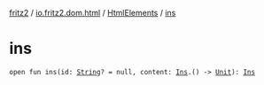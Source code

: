 [fritz2](../../index.md) / [io.fritz2.dom.html](../index.md) / [HtmlElements](index.md) / [ins](./ins.md)

# ins

`open fun ins(id: `[`String`](https://kotlinlang.org/api/latest/jvm/stdlib/kotlin/-string/index.html)`? = null, content: `[`Ins`](../-ins/index.md)`.() -> `[`Unit`](https://kotlinlang.org/api/latest/jvm/stdlib/kotlin/-unit/index.html)`): `[`Ins`](../-ins/index.md)